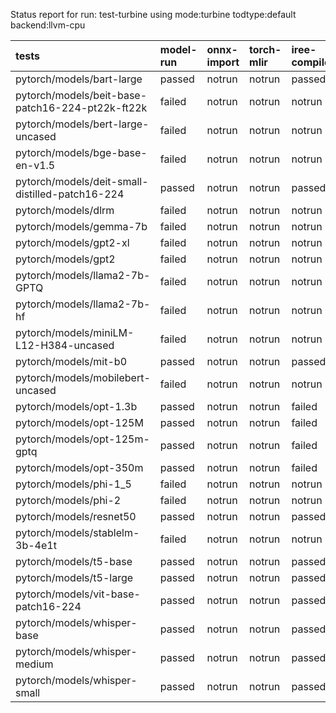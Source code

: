 Status report for run: test-turbine using mode:turbine todtype:default backend:llvm-cpu

| tests                                            | model-run   | onnx-import   | torch-mlir   | iree-compile   | inference   |
|:-------------------------------------------------|:------------|:--------------|:-------------|:---------------|:------------|
| pytorch/models/bart-large                        | passed      | notrun        | notrun       | passed         | passed      |
| pytorch/models/beit-base-patch16-224-pt22k-ft22k | failed      | notrun        | notrun       | notrun         | notrun      |
| pytorch/models/bert-large-uncased                | failed      | notrun        | notrun       | notrun         | notrun      |
| pytorch/models/bge-base-en-v1.5                  | failed      | notrun        | notrun       | notrun         | notrun      |
| pytorch/models/deit-small-distilled-patch16-224  | passed      | notrun        | notrun       | passed         | passed      |
| pytorch/models/dlrm                              | failed      | notrun        | notrun       | notrun         | notrun      |
| pytorch/models/gemma-7b                          | failed      | notrun        | notrun       | notrun         | notrun      |
| pytorch/models/gpt2-xl                           | failed      | notrun        | notrun       | notrun         | notrun      |
| pytorch/models/gpt2                              | failed      | notrun        | notrun       | notrun         | notrun      |
| pytorch/models/llama2-7b-GPTQ                    | failed      | notrun        | notrun       | notrun         | notrun      |
| pytorch/models/llama2-7b-hf                      | failed      | notrun        | notrun       | notrun         | notrun      |
| pytorch/models/miniLM-L12-H384-uncased           | failed      | notrun        | notrun       | notrun         | notrun      |
| pytorch/models/mit-b0                            | passed      | notrun        | notrun       | passed         | mismatch    |
| pytorch/models/mobilebert-uncased                | failed      | notrun        | notrun       | notrun         | notrun      |
| pytorch/models/opt-1.3b                          | passed      | notrun        | notrun       | failed         | notrun      |
| pytorch/models/opt-125M                          | passed      | notrun        | notrun       | failed         | notrun      |
| pytorch/models/opt-125m-gptq                     | passed      | notrun        | notrun       | failed         | notrun      |
| pytorch/models/opt-350m                          | passed      | notrun        | notrun       | failed         | notrun      |
| pytorch/models/phi-1_5                           | failed      | notrun        | notrun       | notrun         | notrun      |
| pytorch/models/phi-2                             | failed      | notrun        | notrun       | notrun         | notrun      |
| pytorch/models/resnet50                          | passed      | notrun        | notrun       | passed         | passed      |
| pytorch/models/stablelm-3b-4e1t                  | failed      | notrun        | notrun       | notrun         | notrun      |
| pytorch/models/t5-base                           | passed      | notrun        | notrun       | passed         | passed      |
| pytorch/models/t5-large                          | passed      | notrun        | notrun       | passed         | passed      |
| pytorch/models/vit-base-patch16-224              | passed      | notrun        | notrun       | passed         | passed      |
| pytorch/models/whisper-base                      | passed      | notrun        | notrun       | passed         | passed      |
| pytorch/models/whisper-medium                    | passed      | notrun        | notrun       | passed         | passed      |
| pytorch/models/whisper-small                     | passed      | notrun        | notrun       | passed         | passed      |
